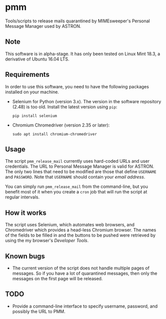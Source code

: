 # pmm
Tools/scripts to release mails quarantined by MIMEsweeper's Personal Message Manager
used by ASTRON.

## Note
This software is in alpha-stage. It has only been tested on Linux Mint 18.3, a derivative of
Ubuntu 16.04 LTS.

## Requirements
In order to use this software, you need to have the following packages installed on your machine.

* Selenium for Python (version 3.x). The version in the software repository (2.48) is too old.
Install the latest version using `pip`:
  ```
  pip install selenium
  ```

* Chromium Chromedriver (version 2.35 or later):
  ```
  sudo apt install chromium-chromedriver
  ```

## Usage
The script `pmm_release_mail` currently uses hard-coded URLs and user credentials. The URL to
Personal Message Manager is valid for ASTRON. The only two lines that need to be modified are
those that define `USERNAME` and `PASSWORD`. Note that `USERNAME` should contain your 
*email address*. 

You can simply run `pmm_release_mail` from the command-line, but you benefit
most of it when you create a `cron` job that will run the script at regular intervals.

## How it works
The script uses Selenium, which automates web browsers, and Chromedriver which provides a 
head-less Chromium browser. The names of the fields to be filled in and the buttons to be
pushed were retrieved by using the my browser's *Developer Tools*.

## Known bugs
* The current version of the script does not handle multiple pages of messages. So if you have
  a lot of quarantined messages, then only the messages on the first page will be released.

## TODO
* Provide a command-line interface to specify username, password, and possibly the URL to PMM.
